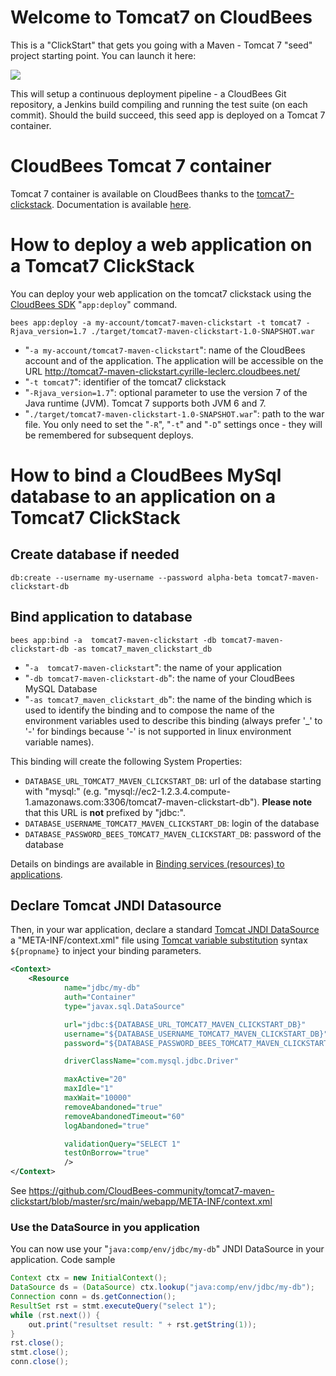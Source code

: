 # Welcome to Tomcat7 on CloudBees

This is a "ClickStart" that gets you going with a Maven - Tomcat 7 "seed" project starting point. You can launch it here:

<a href="https://grandcentral.cloudbees.com/?CB_clickstart=https://raw.github.com/CloudBees-community/tomcat7-maven-clickstart/master/clickstart.json"><img src="https://d3ko533tu1ozfq.cloudfront.net/clickstart/deployInstantly.png"/></a>

This will setup a continuous deployment pipeline - a CloudBees Git repository, a Jenkins build compiling and running the test suite (on each commit).
Should the build succeed, this seed app is deployed on a Tomcat 7 container.

# CloudBees Tomcat 7 container

Tomcat 7 container is available on CloudBees thanks to the [tomcat7-clickstack](https://github.com/CloudBees-community/tomcat7-clickstack). Documentation is available [here](https://developer.cloudbees.com/bin/view/RUN/Tomcat7).

# How to deploy a web application on a Tomcat7 ClickStack

You can deploy your web application on the tomcat7 clickstack using the [CloudBees SDK](https://developer.cloudbees.com/bin/view/RUN/BeesSDK) "`app:deploy`" command.

```
bees app:deploy -a my-account/tomcat7-maven-clickstart -t tomcat7 -Rjava_version=1.7 ./target/tomcat7-maven-clickstart-1.0-SNAPSHOT.war
```

* "`-a my-account/tomcat7-maven-clickstart`": name of the CloudBees account and of the application. The application will be accessible on the URL http://tomcat7-maven-clickstart.cyrille-leclerc.cloudbees.net/
* "`-t tomcat7`": identifier of the tomcat7 clickstack
* "`-Rjava_version=1.7`": optional parameter to use the version 7 of the Java runtime (JVM). Tomcat 7 supports both JVM 6 and 7.
* "`./target/tomcat7-maven-clickstart-1.0-SNAPSHOT.war`": path to the war file.
You only need to set the "`-R`", "`-t`" and "`-D`" settings once - they will be remembered for subsequent deploys.

# How to bind a CloudBees MySql database to an application on a Tomcat7 ClickStack

## Create database if needed
```
db:create --username my-username --password alpha-beta tomcat7-maven-clickstart-db
```

## Bind application to database

```
bees app:bind -a  tomcat7-maven-clickstart -db tomcat7-maven-clickstart-db -as tomcat7_maven_clickstart_db
```
* "`-a  tomcat7-maven-clickstart`": the name of your application
* "`-db tomcat7-maven-clickstart-db`": the name of your CloudBees MySQL Database
* "`-as tomcat7_maven_clickstart_db`": the name of the binding which is used to identify the binding and to compose the name of the environment variables used to describe this binding (always prefer '_' to '-' for bindings because '-' is not supported in linux environment variable names).

This binding will create the following System Properties:

* `DATABASE_URL_TOMCAT7_MAVEN_CLICKSTART_DB`: url of the database starting with "mysql:" (e.g. "mysql://ec2-1.2.3.4.compute-1.amazonaws.com:3306/tomcat7-maven-clickstart-db"). **Please note** that this URL is **not** prefixed by "jdbc:".
* `DATABASE_USERNAME_TOMCAT7_MAVEN_CLICKSTART_DB`: login of the database
* `DATABASE_PASSWORD_BEES_TOMCAT7_MAVEN_CLICKSTART_DB`: password of the database

Details on bindings are available in [Binding services (resources) to applications](https://developer.cloudbees.com/bin/view/RUN/Resource+Management).

## Declare Tomcat JNDI Datasource

Then, in your war application, declare a standard [Tomcat JNDI DataSource](http://tomcat.apache.org/tomcat-7.0-doc/jndi-datasource-examples-howto.html) a "META-INF/context.xml" file using [Tomcat variable substitution](http://tomcat.apache.org/tomcat-7.0-doc/config/index.html) syntax `${propname}` to inject your binding parameters.

```xml
<Context>
    <Resource
            name="jdbc/my-db"
            auth="Container"
            type="javax.sql.DataSource"

            url="jdbc:${DATABASE_URL_TOMCAT7_MAVEN_CLICKSTART_DB}"
            username="${DATABASE_USERNAME_TOMCAT7_MAVEN_CLICKSTART_DB}"
            password="${DATABASE_PASSWORD_BEES_TOMCAT7_MAVEN_CLICKSTART_DB}"

            driverClassName="com.mysql.jdbc.Driver"

            maxActive="20"
            maxIdle="1"
            maxWait="10000"
            removeAbandoned="true"
            removeAbandonedTimeout="60"
            logAbandoned="true"

            validationQuery="SELECT 1"
            testOnBorrow="true"
            />
</Context>
```
See https://github.com/CloudBees-community/tomcat7-maven-clickstart/blob/master/src/main/webapp/META-INF/context.xml

### Use the DataSource in you application

You can now use your "`java:comp/env/jdbc/my-db`" JNDI DataSource in your application.
Code sample

```java
Context ctx = new InitialContext();
DataSource ds = (DataSource) ctx.lookup("java:comp/env/jdbc/my-db");
Connection conn = ds.getConnection();
ResultSet rst = stmt.executeQuery("select 1");
while (rst.next()) {
    out.print("resultset result: " + rst.getString(1));
}
rst.close();
stmt.close();
conn.close();
```




 




